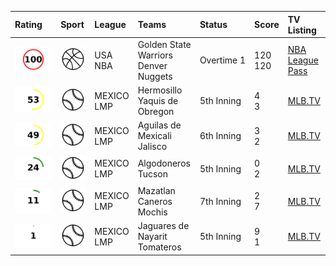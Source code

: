 | Rating                                                                                                                                   | Sport                                                                                                            | League        | Teams                                   | Status     | Score      | TV Listing                                                 |
|:-----------------------------------------------------------------------------------------------------------------------------------------|:-----------------------------------------------------------------------------------------------------------------|:--------------|:----------------------------------------|:-----------|:-----------|:-----------------------------------------------------------|
| <img src="https://raw.githubusercontent.com/BlakeDuncan25/Donut-SVG-Ratings/bac4e4a278175106499642192132b1786a9aec38/100.svg" alt="100"> | <img src="https://raw.githubusercontent.com/BlakeDuncan25/Donut-SVG-Ratings/master/basketball.png" alt="NBA">    | USA<br>NBA    | Golden State Warriors<br>Denver Nuggets | Overtime 1 | 120<br>120 | <a href="https://www.nba.com/schedule">NBA League Pass</a> |
| <img src="https://raw.githubusercontent.com/BlakeDuncan25/Donut-SVG-Ratings/bac4e4a278175106499642192132b1786a9aec38/53.svg" alt="53">   | <img src="https://raw.githubusercontent.com/BlakeDuncan25/Donut-SVG-Ratings/master/baseball.png" alt="Baseball"> | MEXICO<br>LMP | Hermosillo<br>Yaquis de Obregon         | 5th Inning | 4<br>3     | <a href="https://www.mlb.com/tv">MLB.TV</a>                |
| <img src="https://raw.githubusercontent.com/BlakeDuncan25/Donut-SVG-Ratings/bac4e4a278175106499642192132b1786a9aec38/49.svg" alt="49">   | <img src="https://raw.githubusercontent.com/BlakeDuncan25/Donut-SVG-Ratings/master/baseball.png" alt="Baseball"> | MEXICO<br>LMP | Aguilas de Mexicali<br>Jalisco          | 6th Inning | 3<br>2     | <a href="https://www.mlb.com/tv">MLB.TV</a>                |
| <img src="https://raw.githubusercontent.com/BlakeDuncan25/Donut-SVG-Ratings/bac4e4a278175106499642192132b1786a9aec38/24.svg" alt="24">   | <img src="https://raw.githubusercontent.com/BlakeDuncan25/Donut-SVG-Ratings/master/baseball.png" alt="Baseball"> | MEXICO<br>LMP | Algodoneros<br>Tucson                   | 5th Inning | 0<br>2     | <a href="https://www.mlb.com/tv">MLB.TV</a>                |
| <img src="https://raw.githubusercontent.com/BlakeDuncan25/Donut-SVG-Ratings/bac4e4a278175106499642192132b1786a9aec38/11.svg" alt="11">   | <img src="https://raw.githubusercontent.com/BlakeDuncan25/Donut-SVG-Ratings/master/baseball.png" alt="Baseball"> | MEXICO<br>LMP | Mazatlan<br>Caneros Mochis              | 7th Inning | 2<br>7     | <a href="https://www.mlb.com/tv">MLB.TV</a>                |
| <img src="https://raw.githubusercontent.com/BlakeDuncan25/Donut-SVG-Ratings/bac4e4a278175106499642192132b1786a9aec38/1.svg" alt="1">     | <img src="https://raw.githubusercontent.com/BlakeDuncan25/Donut-SVG-Ratings/master/baseball.png" alt="Baseball"> | MEXICO<br>LMP | Jaguares de Nayarit<br>Tomateros        | 5th Inning | 9<br>1     | <a href="https://www.mlb.com/tv">MLB.TV</a>                |